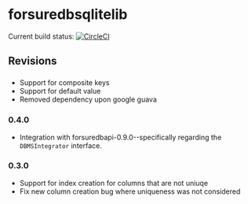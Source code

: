 # forsuredbsqlitelib
Current build status: [![CircleCI](https://circleci.com/gh/ryansgot/forsuredbsqlitelib/tree/master.svg?style=shield&circle-token=:circle-token)](https://circleci.com/gh/ryansgot/forsuredbsqlitelib/tree/master)


## Revisions

###
- Support for composite keys
- Support for default value
- Removed dependency upon google guava

### 0.4.0
- Integration with forsuredbapi-0.9.0--specifically regarding the ```DBMSIntegrator``` interface.

### 0.3.0
- Support for index creation for columns that are not uniuqe
- Fix new column creation bug where uniqueness was not considered

